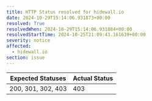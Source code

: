 ```yaml
---
title: HTTP Status resolved for hidewall.io
date: 2024-10-29T15:14:06.931873+00:00
resolved: True
resolvedWhen: 2024-10-29T15:14:06.931884+00:00
resolvedStartTime: 2024-10-25T21:09:43.161639+00:00
severity: notice
affected:
  - hidewall.io
section: issue
---
```


| Expected Statuses | Actual Status  |
|-------------------|----------------|
| 200, 301, 302, 403 | 403 |
